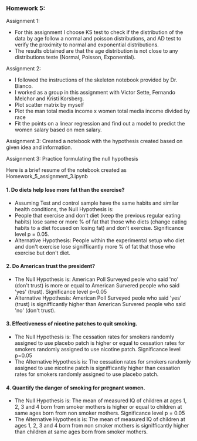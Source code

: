 ### Homework 5:

Assignment 1:
- For this assignment I choose KS test to check if the distribution of the data by age follow a normal and poisson distributions,
and AD test to verify the proximity to normal and exponential distributions.
- The results obtained are that the age distribution is not close to any distributions teste (Normal, Poisson, Exponential).

Assignment 2:
- I followed the instructions of the skeleton notebook provided by Dr. Bianco.
- I worked as a group in this assignment with Victor Sette, Fernando Melchor and Kristi Korsberg.
- Plot scatter matrix by myself
- Plot the man total media income x women total media income divided by race
- Fit the points on a linear regression and find out a model to predict the women salary based on men salary.

Assignment 3:
Created a notebook with the hypothesis created based on given idea and information.

Assignment 3: Practice formulating the null hypothesis

Here is a brief resume of the notebook created as Homework_5_assignment_3.ipynb

#### 1. Do diets help lose more fat than the exercise?
- Assuming Test and control sample have the same habits and similar health conditions, the Null Hypothesis is:
- People that exercise and don't diet (keep the previous regular eating habits) lose same or more % of fat that 
those who diets (change eating habits to a diet focused on losing fat) and don't exercise. Significance level p = 0.05.
- Alternative Hypothesis:
People within the experimental setup who diet and don't exercise lose signifficantly more % of 
fat that those who exercise but don't diet.
#### 2. Do American trust the president?
- The Null Hypothesis is:
American Poll Surveyed peole who said 'no' (don't trust) is more or equal to American Survered people who said 'yes' 
(trust). Significance level p=0.05
- Alternative Hypothesis:
American Poll Surveyed peole who said 'yes' (trust) is signifficantly higher than American Survered people who said 'no' (don't trust).
#### 3. Effectiveness of nicotine patches to quit smoking.
- The Null Hypothesis is:
The cessation rates for smokers randomly assigned to use placebo patch is higher or equal to cessation 
rates for smokers randomly assigned to use nicotine patch. Significance level p=0.05
- The Alternative Hypothesis is:
The cessation rates for smokers randomly assigned to use nicotine patch is signifficantly higher than cessation rates for smokers randomly assigned to use placebo patch.
#### 4. Quantify the danger of smoking for pregnant women.
- The Null Hypothesis is:
The mean of measured IQ of children at ages 1, 2, 3 and 4 born from smoker mothers is higher or equal to children at same ages born from non smoker mothers. Significance level p = 0.05
- The Alternative Hypothesis is:
The mean of measured IQ of children at ages 1, 2, 3 and 4 born from non smoker mothers is signifficantly higher than children at same ages born from smoker mothers.

